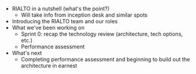 * RIALTO in a nutshell (what's the point?)
  * Will take info from inception desk and similar spots
* Introducing the RIALTO team and our roles
* What we've been working on
  * Sprint 0: recap the technology review (architecture, tech options, etc.)
  * Performance assessment
* What's next
  * Completing performance assessment and beginning to build out the architecture in earnest